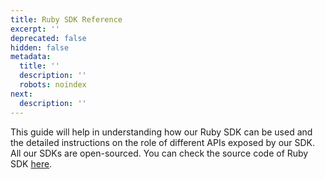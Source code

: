 ```yaml
---
title: Ruby SDK Reference
excerpt: ''
deprecated: false
hidden: false
metadata:
  title: ''
  description: ''
  robots: noindex
next:
  description: ''
---
```

This guide will help in understanding how our Ruby SDK can be used and the detailed instructions on the role of different APIs exposed by our SDK. All our SDKs are open-sourced. You can check the source code of Ruby SDK [here](https://github.com/wingify/vwo-ruby-sdk).
